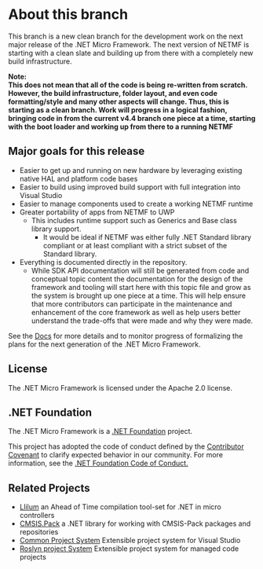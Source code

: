 # About this branch
This branch is a new clean branch for the development work on the next major release of the 
.NET Micro Framework. The next version of NETMF is starting with a clean slate and building
up from there with a completely new build infrastructure.

**Note:  
This does not mean that all of the code is being re-written from scratch. However, the build infrastructure,
folder layout, and even code formatting/style and many other aspects will change. Thus, this is starting
as a clean branch. Work will progress in a logical fashion, bringing code in from the current v4.4 branch
one piece at a time, starting with the boot loader and working up from there to a running NETMF**

## Major goals for this release
* Easier to get up and running on new hardware by leveraging existing native HAL and platform code bases
* Easier to build using improved build support with full integration into Visual Studio
* Easier to manage components used to create a working NETMF runtime
* Greater portability of apps from NETMF to UWP
  * This includes runtime support such as Generics and Base class library support.
    * It would be ideal if NETMF was either fully .NET Standard library compliant or at least compliant
      with a strict subset of the Standard library.
* Everything is documented directly in the repository.
  * While SDK API documentation will still be generated from code and conceptual topic content the documentation
    for the design of the framework and tooling will start here with this topic file and grow as the system is
    brought up one piece at a time. This will help ensure that more contributors can participate in the maintenance
    and enhancement of the core framework as well as help users better understand the trade-offs that were made and
    why they were made.

See the [Docs](Docs\Index.md) for more details and to monitor progress of formalizing the plans for the next
generation of the .NET Micro Framework.

## License
The .NET Micro Framework is licensed under the Apache 2.0 license.

## .NET Foundation
The .NET Micro Framework is a [.NET Foundation](http://www.dotnetfoundation.org/projects) project.

This project has adopted the code of conduct defined by the [Contributor Covenant](http://contributor-covenant.org/)
to clarify expected behavior in our community. For more information, see the
[.NET Foundation Code of Conduct.](http://www.dotnetfoundation.org/code-of-conduct)

## Related Projects
* [Llilum](http://github.com/netmf/Llilum) an Ahead of Time compilation tool-set for .NET in micro controllers
* [CMSIS.Pack](https://github.com/NETMF/CMSIS.Pack) a .NET library for working with CMSIS-Pack packages and repositories
* [Common Project System](https://github.com/Microsoft/VSProjectSystem) Extensible project system for Visual Studio
* [Roslyn project System](https://github.com/dotnet/roslyn-project-system) Extensible project system for managed code projects
